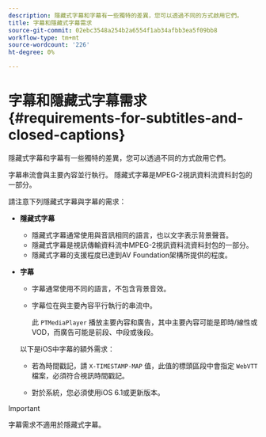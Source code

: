 ```yaml
---
description: 隱藏式字幕和字幕有一些獨特的差異，您可以透過不同的方式啟用它們。
title: 字幕和隱藏式字幕需求
source-git-commit: 02ebc3548a254b2a6554f1ab34afbb3ea5f09bb8
workflow-type: tm+mt
source-wordcount: '226'
ht-degree: 0%

---
```


# 字幕和隱藏式字幕需求 {#requirements-for-subtitles-and-closed-captions}

隱藏式字幕和字幕有一些獨特的差異，您可以透過不同的方式啟用它們。

字幕串流會與主要內容並行執行。 隱藏式字幕是MPEG-2視訊資料流資料封包的一部分。

請注意下列隱藏式字幕與字幕的需求：

* **隱藏式字幕**

   * 隱藏式字幕通常使用與音訊相同的語言，也以文字表示背景聲音。
   * 隱藏式字幕是視訊傳輸資料流中MPEG-2視訊資料流資料封包的一部分。
   * 隱藏式字幕的支援程度已達到AV Foundation架構所提供的程度。

* **字幕**

   * 字幕通常使用不同的語言，不包含背景音效。
   * 字幕位在與主要內容平行執行的串流中。

     此 `PTMediaPlayer` 播放主要內容和廣告，其中主要內容可能是即時/線性或VOD，而廣告可能是前段、中段或後段。

  以下是iOS中字幕的額外需求：

   * 若為時間戳記，請 `X-TIMESTAMP-MAP` 值，此值的標頭區段中會指定 `WebVTT` 檔案，必須符合視訊時間戳記。

   * 對於系統，您必須使用iOS 6.1或更新版本。

>[!IMPORTANT]
>
>字幕需求不適用於隱藏式字幕。
